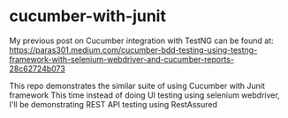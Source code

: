 # cucumber-with-junit
My previous post on Cucumber integration with TestNG can be found at: https://paras301.medium.com/cucumber-bdd-testing-using-testng-framework-with-selenium-webdriver-and-cucumber-reports-28c62724b073

This repo demonstrates the similar suite of using Cucumber with Junit framework
This time instead of doing UI testing using selenium webdriver, I'll be demonstrating
REST API testing using RestAssured

